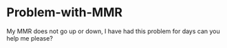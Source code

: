 # Problem-with-MMR
My MMR does not go up or down, I have had this problem for days  can you help me please?
